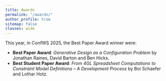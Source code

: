 ```yaml
---
title: Awards
permalink: "/awards/"
author_profile: true
sitemap: false
classes: wide
---
```

<!--
<sub>**Under configuration...**</sub>

 The ConfWS 2023 introduced the figure of *Award Chair* in the organization committee, a role played by Michel Aldanondo (Université de Toulouse, France), who was in charge of managing the selection of the best paper awards in a two-phase audience vote at the end of the workshop. This forum presents awards to the best papers since ConfWS 2015.
 -->

This year, in ConfWS 2025, the Best Paper Award winner were:

- **Best Paper Award**: _Generative Design as a Configuration Problem_ by Jonathan Raines, David Barton and Ben Hicks.
- **Best Student Paper Award**: *From 4GL Spreadsheet Computations to Constraint Model Definitions – A Development Process* by Boi Schaefer and Lothar Hotz.

<!--
![Best Paper Award](/assets/confws/bestpaperaward.jpeg "Best Paper Award")

![Best Student Paper Award](/assets/confws/beststudentpaperaward.jpeg "Best Student Paper Award")-->